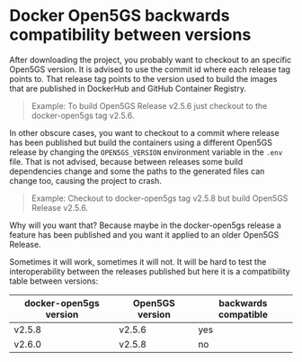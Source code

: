 # Docker Open5GS backwards compatibility between versions

After downloading the project, you probably want to checkout to an specific Open5GS version. It is advised to use the commit id where each release tag points to. That release tag points to the version used to build the images that are published in DockerHub and GitHub Container Registry.

>Example: To build Open5GS Release v2.5.6 just checkout to the docker-open5gs tag v2.5.6.

In other obscure cases, you want to checkout to a commit where release has been published but build the containers using a different Open5GS release by changing the `OPEN5GS_VERSION` environment variable in the `.env` file. That is not advised, because between releases some build dependencies change and some the paths to the generated files can change too, causing the project to crash.

>Example: Checkout to docker-open5gs tag v2.5.8 but build Open5GS Release v2.5.6.

Why will you want that? Because maybe in the docker-open5gs release a feature has been published and you want it applied to an older Open5GS Release.

Sometimes it will work, sometimes it will not. It will be hard to test the interoperability between the releases published but here it is a compatibility table between versions:

| docker-open5gs version | Open5GS version | backwards compatible |
| --- | --- | --- |
| v2.5.8 | v2.5.6 | yes |
| v2.6.0 | v2.5.8 | no |
